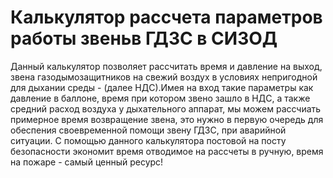 # Калькулятор рассчета параметров работы звеньв ГДЗС в СИЗОД

Данный калькулятор позволяет рассчитать время и давление на выход, звена газодымозащитников на свежий воздух в условиях непригодной для дыхании среды - (далее НДС).Имея на вход такие параметры как давление в баллоне, время при котором звено зашло в НДС, а также средний расход воздуха у дыхательного аппарат, мы можем рассчиать примерное время возвращение звена, это нужно в первую очередь для обеспения своевременной помощи звену ГДЗС, при аварийной ситуации. С помощью данного калькулятора постовой на посту безопасности экономит время отводимое на рассчеты в ручную, время на пожаре - самый ценный ресурс!
